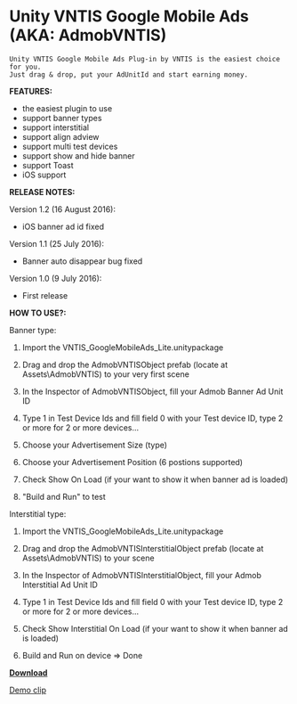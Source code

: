 Unity VNTIS Google Mobile Ads (AKA: AdmobVNTIS)
===============================================



    Unity VNTIS Google Mobile Ads Plug-in by VNTIS is the easiest choice for you. 
    Just drag & drop, put your AdUnitId and start earning money.

**FEATURES:**
* the easiest plugin to use
* support banner types
* support interstitial
* support align adview
* support multi test devices
* support show and hide banner
* support Toast
* iOS support

**RELEASE NOTES:**

Version 1.2 (16 August 2016):

* iOS banner ad id fixed

Version 1.1 (25 July 2016):

* Banner auto disappear bug fixed

Version 1.0 (9 July 2016):

* First release

**HOW TO USE?:**

Banner type:

1. Import the VNTIS_GoogleMobileAds_Lite.unitypackage

2. Drag and drop the AdmobVNTISObject prefab (locate at Assets\AdmobVNTIS\) to your very first scene

3. In the Inspector of AdmobVNTISObject, fill your Admob Banner Ad Unit ID

4. Type 1 in Test Device Ids and fill field 0 with your Test device ID, type 2 or more for 2 or more devices...

5. Choose your Advertisement Size (type)

6. Choose your Advertisement Position (6 postions supported)

7. Check Show On Load (if your want to show it when banner ad is loaded)

8. "Build and Run" to test

Interstitial type:

1. Import the VNTIS_GoogleMobileAds_Lite.unitypackage

2. Drag and drop the AdmobVNTISInterstitialObject prefab (locate at Assets\AdmobVNTIS\) to your scene

3. In the Inspector of AdmobVNTISInterstitialObject, fill your Admob Interstitial Ad Unit ID

4. Type 1 in Test Device Ids and fill field 0 with your Test device ID, type 2 or more for 2 or more devices...

5. Check Show Interstitial On Load (if your want to show it when banner ad is loaded)

6. Build and Run on device => Done

[**Download**](https://github.com/TaQuangTien/unity-vntis-google-mobile-ads/tree/master/current-build)

[Demo clip](https://www.youtube.com/watch?v=SwYnePRv7uk)

